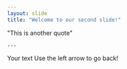 ```yaml
---
layout: slide
title: "Welcome to our second slide!"
```
"This is another quote"
```
---
```

Your text
Use the left arrow to go back!
